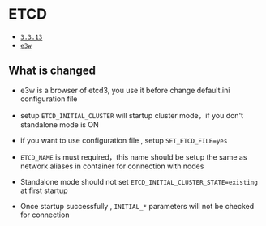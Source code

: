 # ETCD

* [`3.3.13`](https://github.com/kuituoshi/docker/blob/master/etcd/3.3.13/Dockerfile)
* [`e3w`](https://github.com/kuituoshi/docker/blob/master/etcd/e3w/Dockerfile)



## What is changed

* e3w is a browser of etcd3, you use it before change default.ini configuration file

* setup `ETCD_INITIAL_CLUSTER` will startup cluster mode，if you don't standalone mode is ON

* if you want to use configuration file , setup `SET_ETCD_FILE=yes`

* `ETCD_NAME` is must required，this name should be setup the same as network aliases in container for connection with nodes

* Standalone mode should not set `ETCD_INITIAL_CLUSTER_STATE=existing` at first startup

* Once startup successfully , `INITIAL_*` parameters will not be checked for connection
